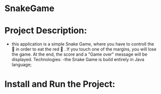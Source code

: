 # SnakeGame
# Project Description:
- this application is a simple Snake Game, where you have to controll the 🐍  in order to eat the red 🍎 . If you touch one of the margins, you will lose the game. At the end, the score and a "Game over" message will be displayed.
Technologies:
-the Snake Game is build entirely in Java language;

# Install and Run the Project:
